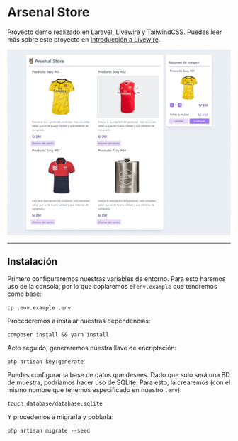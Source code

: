 # Arsenal Store
Proyecto demo realizado en Laravel, Livewire y TailwindCSS. Puedes leer más sobre este proyecto 
en [Introducción a Livewire](http://kennyhorna.com/introduccion-a-livewire).

![Arsenal Store Mockup](storage/app/public/images/design.png?raw=true "Arsenal Store Mockup")

----

## Instalación

Primero configuraremos nuestras variables de entorno. Para esto haremos uso de la consola, por lo que
copiaremos el ``env.example`` que tendremos como base:

    cp .env.example .env
    
Procederemos a instalar nuestras dependencias:

    composer install && yarn install
    
Acto seguido, generaremos nuestra llave de encriptación:

    php artisan key:generate

Puedes configurar la base de datos que desees. Dado que solo será una BD de muestra, podríamos
hacer uso de SQLite. Para esto, la crearemos (con el mismo nombre que tenemos especificado en nuestro ``.env``):

    touch database/database.sqlite

Y procedemos a migrarla y poblarla:

    php artisan migrate --seed
